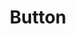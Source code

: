 ---
layout: pattern.njk
tags: 
    - legacy_components_fr
key: button-legacy_fr
title: Button
parent: legacy_components_fr
image: legacy/overview/button.webp
keywords: 
order: 40
availablelanguages: 
    - de
    - en
---